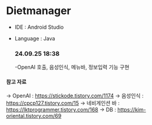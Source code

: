 # Dietmanager

- IDE : Android Studio
- Language : Java

  ### 24.09.25 18:38
  -OpenAI 호출, 음성인식, 메뉴바, 정보입력 기능 구현

#### 참고 자료
-> OpenAI : https://stickode.tistory.com/1174
-> 음성인식 : https://cpcp127.tistory.com/15
-> 네비게인션 바 : https://lktprogrammer.tistory.com/168
-> DB : https://kim-oriental.tistory.com/69
